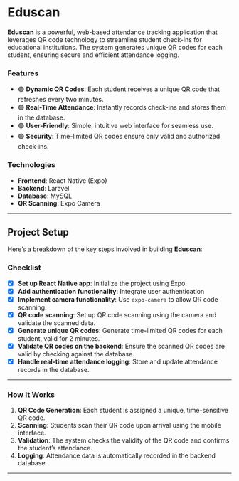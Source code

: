 # Eduscan

**Eduscan** is a powerful, web-based attendance tracking application that leverages QR code technology to streamline student check-ins for educational institutions. The system generates unique QR codes for each student, ensuring secure and efficient attendance logging.

### Features

- 🟢 **Dynamic QR Codes**: Each student receives a unique QR code that refreshes every two minutes.
- 🟢 **Real-Time Attendance**: Instantly records check-ins and stores them in the database.
- 🟢 **User-Friendly**: Simple, intuitive web interface for seamless use.
- 🟢 **Security**: Time-limited QR codes ensure only valid and authorized check-ins.

### Technologies

- **Frontend**: React Native (Expo)
- **Backend**: Laravel
- **Database**: MySQL
- **QR Scanning**: Expo Camera

---

## Project Setup

Here’s a breakdown of the key steps involved in building **Eduscan**:

### Checklist

- [x] **Set up React Native app**: Initialize the project using Expo.
- [x] **Add authentication functionality**: Integrate user authentication 
- [x] **Implement camera functionality**: Use `expo-camera` to allow QR code scanning.
- [x] **QR code scanning**: Set up QR code scanning using the camera and validate the scanned data.
- [x] **Generate unique QR codes**: Generate time-limited QR codes for each student, valid for 2 minutes.
- [x] **Validate QR codes on the backend**: Ensure the scanned QR codes are valid by checking against the database.
- [x] **Handle real-time attendance logging**: Store and update attendance records in the database.

---

### How It Works

1. **QR Code Generation**: Each student is assigned a unique, time-sensitive QR code.
2. **Scanning**: Students scan their QR code upon arrival using the mobile interface.
3. **Validation**: The system checks the validity of the QR code and confirms the student’s attendance.
4. **Logging**: Attendance data is automatically recorded in the backend database.

---
